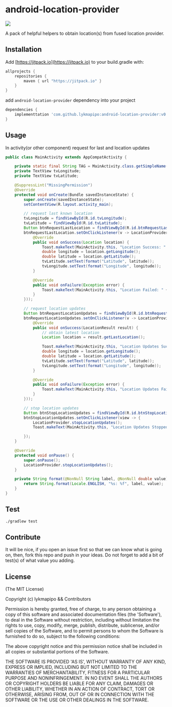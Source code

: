 android-location-provider
=========================

[![](https://jitpack.io/v/lykmapipo/android-location-provider.svg)](https://jitpack.io/#lykmapipo/android-location-provider)

A pack of helpful helpers to obtain location(s) from fused location provider.

## Installation
Add [https://jitpack.io](https://jitpack.io) to your build.gradle with:
```gradle
allprojects {
    repositories {
        maven { url "https://jitpack.io" }
    }
}
```
add `android-location-provider` dependency into your project

```gradle
dependencies {
    implementtation 'com.github.lykmapipo:android-location-provider:v0.3.0'
}
```

## Usage

In activity(or other component) request for last and location updates

```java
public class MainActivity extends AppCompatActivity {

    private static final String TAG = MainActivity.class.getSimpleName();
    private TextView tvLongitude;
    private TextView tvLatitude;

    @SuppressLint("MissingPermission")
    @Override
    protected void onCreate(Bundle savedInstanceState) {
        super.onCreate(savedInstanceState);
        setContentView(R.layout.activity_main);

        // request last known location
        tvLongitude = findViewById(R.id.tvLongitude);
        tvLatitude = findViewById(R.id.tvLatitude);
        Button btnRequestLastLocation = findViewById(R.id.btnRequestLastLocation);
        btnRequestLastLocation.setOnClickListener(v -> LocationProvider.requestLastLocation(this, new LocationProvider.OnLastLocationListener() {
            @Override
            public void onSuccess(Location location) {
                Toast.makeText(MainActivity.this, "Location Success: " + location.toString(), Toast.LENGTH_SHORT).show();
                double longitude = location.getLongitude();
                double latitude = location.getLatitude();
                tvLatitude.setText(format("Latitude", latitude));
                tvLongitude.setText(format("Longitude", longitude));
            }

            @Override
            public void onFailure(Exception error) {
                Toast.makeText(MainActivity.this, "Location Failed: " + error.getMessage(), Toast.LENGTH_SHORT).show();
            }
        }));

        // request location updates
        Button btnRequestLocationUpdates = findViewById(R.id.btnRequestLocationUpdates);
        btnRequestLocationUpdates.setOnClickListener(v -> LocationProvider.requestLocationUpdates(this, new LocationProvider.OnLocationUpdatesListener() {
            @Override
            public void onSuccess(LocationResult result) {
                // obtain latest location
                Location location = result.getLastLocation();

                Toast.makeText(MainActivity.this, "Location Updates Success: " + location.toString(), Toast.LENGTH_SHORT).show();
                double longitude = location.getLongitude();
                double latitude = location.getLatitude();
                tvLatitude.setText(format("Latitude", latitude));
                tvLongitude.setText(format("Longitude", longitude));
            }

            @Override
            public void onFailure(Exception error) {
                Toast.makeText(MainActivity.this, "Location Updates Failed: " + error.getMessage(), Toast.LENGTH_SHORT).show();
            }
        }));

        // stop location updates
        Button btnStopLocationUpdates = findViewById(R.id.btnStopLocationUpdates);
        btnStopLocationUpdates.setOnClickListener(view -> {
            LocationProvider.stopLocationUpdates();
            Toast.makeText(MainActivity.this, "Location Updates Stopped Successfully", Toast.LENGTH_SHORT).show();

        });
    }

    @Override
    protected void onPause() {
        super.onPause();
        LocationProvider.stopLocationUpdates();
    }

    private String format(@NonNull String label, @NonNull double value) {
        return String.format(Locale.ENGLISH, "%s: %f", label, value);
    }
}
```


## Test
```sh
./gradlew test
```

## Contribute
It will be nice, if you open an issue first so that we can know what is going on, then, fork this repo and push in your ideas.
Do not forget to add a bit of test(s) of what value you adding.

## License

(The MIT License)

Copyright (c) lykmapipo && Contributors

Permission is hereby granted, free of charge, to any person obtaining
a copy of this software and associated documentation files (the
'Software'), to deal in the Software without restriction, including
without limitation the rights to use, copy, modify, merge, publish,
distribute, sublicense, and/or sell copies of the Software, and to
permit persons to whom the Software is furnished to do so, subject to
the following conditions:

The above copyright notice and this permission notice shall be
included in all copies or substantial portions of the Software.

THE SOFTWARE IS PROVIDED 'AS IS', WITHOUT WARRANTY OF ANY KIND,
EXPRESS OR IMPLIED, INCLUDING BUT NOT LIMITED TO THE WARRANTIES OF
MERCHANTABILITY, FITNESS FOR A PARTICULAR PURPOSE AND NONINFRINGEMENT.
IN NO EVENT SHALL THE AUTHORS OR COPYRIGHT HOLDERS BE LIABLE FOR ANY
CLAIM, DAMAGES OR OTHER LIABILITY, WHETHER IN AN ACTION OF CONTRACT,
TORT OR OTHERWISE, ARISING FROM, OUT OF OR IN CONNECTION WITH THE
SOFTWARE OR THE USE OR OTHER DEALINGS IN THE SOFTWARE.
